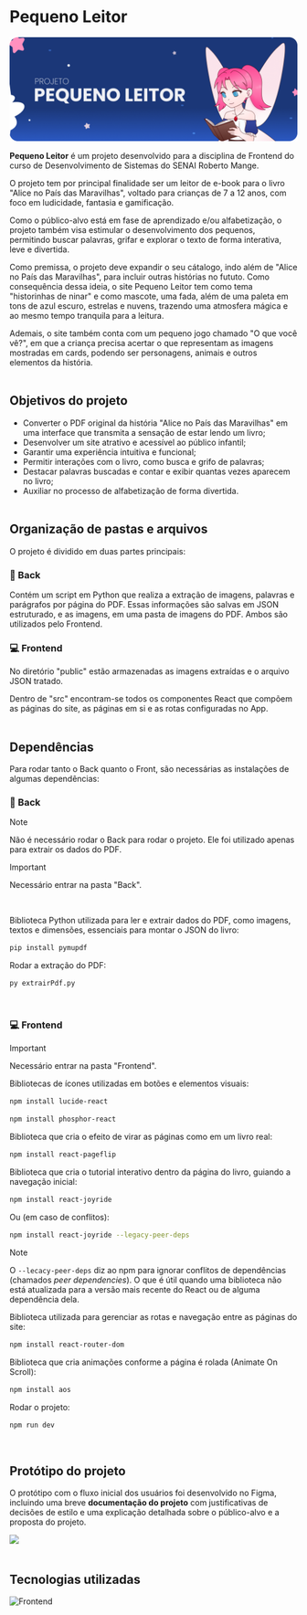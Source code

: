 # Pequeno Leitor
<!-- Capa -->
<img src="./projeto_capa.png"/>

<!-- Resumo -->
**Pequeno Leitor** é um projeto desenvolvido para a disciplina de Frontend do curso de Desenvolvimento de Sistemas do SENAI Roberto Mange.

O projeto tem por principal finalidade ser um leitor de e-book para o livro "Alice no País das Maravilhas", voltado para crianças de 7 a 12 anos, com foco em ludicidade, fantasia e gamificação.

Como o público-alvo está em fase de aprendizado e/ou alfabetização, o projeto também visa estimular o desenvolvimento dos pequenos, permitindo buscar palavras, grifar e explorar o texto de forma interativa, leve e divertida.

Como premissa, o projeto deve expandir o seu cátalogo, indo além de "Alice no País das Maravilhas", para incluir outras histórias no fututo. Como consequência dessa ideia, o site Pequeno Leitor tem como tema "historinhas de ninar" e como mascote, uma fada, além de uma paleta em tons de azul escuro, estrelas e nuvens, trazendo uma atmosfera mágica e ao mesmo tempo tranquila para a leitura.

Ademais, o site também conta com um pequeno jogo chamado "O que você vê?", em que a criança precisa acertar o que representam as imagens mostradas em cards, podendo ser personagens, animais e outros elementos da história.
<br/></br>

<!-- Objetivos -->
## Objetivos do projeto
- Converter o PDF original da história "Alice no País das Maravilhas" em uma interface que transmita a sensação de estar lendo um livro;
- Desenvolver um site atrativo e acessível ao público infantil;
- Garantir uma experiência intuitiva e funcional;
- Permitir interações com o livro, como busca e grifo de palavras;
- Destacar palavras buscadas e contar e exibir quantas vezes aparecem no livro;
- Auxiliar no processo de alfabetização de forma divertida.
<br/></br>

<!-- Pastas -->
## Organização de pastas e arquivos
O projeto é dividido em duas partes principais:

### 🐍 Back
Contém um script em Python que realiza a extração de imagens, palavras e parágrafos por página do PDF. Essas informações são salvas em JSON estruturado, e as imagens, em uma pasta de imagens do PDF. Ambos são utilizados pelo Frontend.
<br/>

### 💻 Frontend
No diretório "public" estão armazenadas as imagens extraídas e o arquivo JSON tratado.

Dentro de "src" encontram-se todos os componentes React que compõem as páginas do site, as páginas em si e as rotas configuradas no App.
<br/></br>

<!-- Instalações -->
## Dependências
Para rodar tanto o Back quanto o Front, são necessárias as instalações de algumas dependências:

### 🐍 Back
> [!NOTE]
> Não é necessário rodar o Back para rodar o projeto. Ele foi utilizado apenas para extrair os dados do PDF.

> [!IMPORTANT]
> Necessário entrar na pasta "Back".
<br/>

Biblioteca Python utilizada para ler e extrair dados do PDF, como imagens, textos e dimensões, essenciais para montar o JSON do livro:
```python
pip install pymupdf
```
Rodar a extração do PDF:
```python
py extrairPdf.py
```

<br/>

### 💻 Frontend
> [!IMPORTANT]
> Necessário entrar na pasta "Frontend".

Bibliotecas de ícones utilizadas em botões e elementos visuais:
```bash
npm install lucide-react
```
```bash
npm install phosphor-react
```

Biblioteca que cria o efeito de virar as páginas como em um livro real:
```bash
npm install react-pageflip
```

Biblioteca que cria o tutorial interativo dentro da página do livro, guiando a navegação inicial:
```bash
npm install react-joyride
```
Ou (em caso de conflitos):
```bash
npm install react-joyride --legacy-peer-deps
```
> [!NOTE]
> O `--lecacy-peer-deps` diz ao npm para ignorar conflitos de dependências (chamados _peer dependencies_). O que é útil quando uma biblioteca não está atualizada para a versão mais recente do React ou de alguma dependência dela.

Biblioteca utilizada para gerenciar as rotas e navegação entre as páginas do site:
```bash
npm install react-router-dom
```

Biblioteca que cria animações conforme a página é rolada (Animate On Scroll):
```bash
npm install aos
```

Rodar o projeto:
```bash
npm run dev
```
<br/>

<!-- Protótipo -->
## Protótipo do projeto
O protótipo com o fluxo inicial dos usuários foi desenvolvido no Figma, incluindo uma breve **documentação do projeto** com justificativas de decisões de estilo e uma explicação detalhada sobre o público-alvo e a proposta do projeto.

<!-- <a href="https://www.figma.com/design/QpHT09SWPf9Jk0nD22sqXA/Pequeno-Leitor-Project?node-id=1-26&t=dWwAbxKv6hE3AVgT-1" target="_blank"><img width="20" loading="lazy" src="https://cdn.jsdelivr.net/gh/devicons/devicon@latest/icons/figma/figma-original.svg">  Acesse o protótipo no Figma</a> -->

<a href="https://www.figma.com/design/QpHT09SWPf9Jk0nD22sqXA/Pequeno-Leitor-Project?node-id=1-26&t=dWwAbxKv6hE3AVgT-1" target="_blank"><img width="180" loading="lazy" src="https://img.shields.io/badge/Acesse%20o%20protótipo-4B5B96?style=for-the-bagde&logo=figma&logoColor=white" target="_blank"></a> 
<br/><br/>

<!-- Tecnologias -->
## Tecnologias utilizadas
<img src="https://skillicons.dev/icons?i=react,vite,css,python,figma&perline=10" alt="Frontend" />
